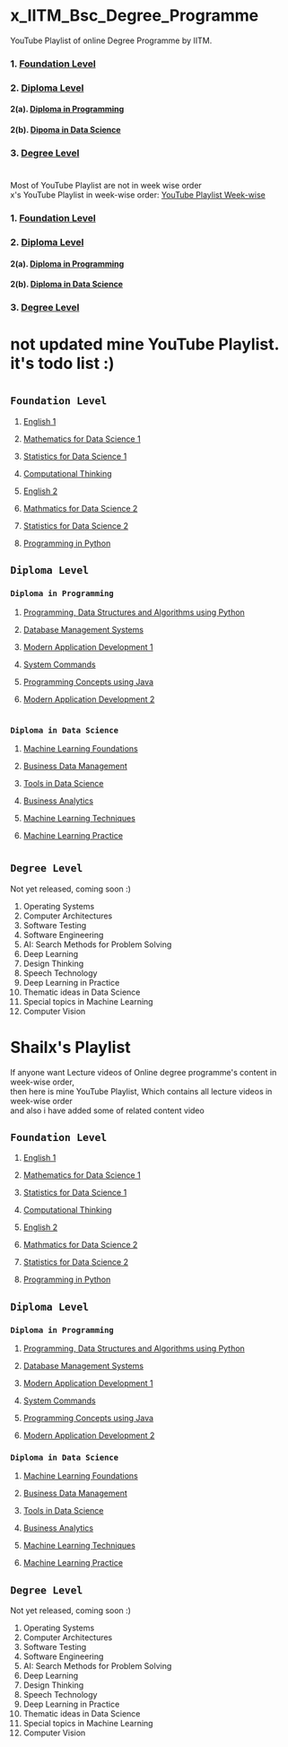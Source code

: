 <!Doctype HTML>
# x_IITM_Bsc_Degree_Programme
YouTube Playlist of online Degree Programme by IITM.


### 1. [Foundation Level](https://github.com/Shailesh0209/x_IITM_Bsc_Degree_Programme#foundation-level)
### 2. [Diploma Level](https://github.com/Shailesh0209/x_IITM_Bsc_Degree_Programme#diploma-level)
#### 2(a). [Diploma in Programming](https://github.com/Shailesh0209/x_IITM_Bsc_Degree_Programme#diploma-in-programming)
#### 2(b). [Dipoma in Data Science](https://github.com/Shailesh0209/x_IITM_Bsc_Degree_Programme#diploma-in-data-science)
### 3. [Degree Level](https://github.com/Shailesh0209/x_IITM_Bsc_Degree_Programme#degree-level)
#


Most of YouTube Playlist are not in week wise order</br>
x's YouTube Playlist in week-wise order: [YouTube Playlist Week-wise](https://github.com/Shailesh0209/x_IITM_Bsc_Degree_Programme#shailxs-playlist)


### 1. [Foundation Level](https://github.com/Shailesh0209/x_IITM_Bsc_Degree_Programme#foundation-level-1)
### 2. [Diploma Level](https://github.com/Shailesh0209/x_IITM_Bsc_Degree_Programme#diploma-level-1)
#### 2(a). [Diploma in Programming](https://github.com/Shailesh0209/x_IITM_Bsc_Degree_Programme#diploma-in-programming-1)
#### 2(b). [Diploma in Data Science](https://github.com/Shailesh0209/x_IITM_Bsc_Degree_Programme#diploma-in-data-science)
### 3. [Degree Level](https://github.com/Shailesh0209/x_IITM_Bsc_Degree_Programme#degree-level-1)
#

# not updated mine YouTube Playlist. it's todo list :)

#
## `Foundation Level`
1. [English 1](https://www.youtube.com/watch?v=hImZsXxKTcE&list=PLZ2ps__7DhBbf28nnkgAuFwaWjGtjaNck)

2. [Mathematics for Data Science 1](https://www.youtube.com/watch?v=F9BZ5JsnjYM&list=PLZ2ps__7DhBZYDZo9A0pZ_i0xhstrk5cR)

3. [Statistics for Data Science 1](https://www.youtube.com/watch?v=V5fqShLVpoI&list=PLZ2ps__7DhBYrMs3zybOqr1DzMFCX49xG)

4. [Computational Thinking](https://www.youtube.com/watch?v=k3tRp-OW9oQ&list=PLZ2ps__7DhBYSzaAFqpyQKqmoni-EefS7)

5. [English 2](https://www.youtube.com/watch?v=8pONR3uNSb4&list=PLZ2ps__7DhBbWy3GL4oWKXGrwf6Ul8Cry)

6. [Mathmatics for Data Science 2](https://www.youtube.com/watch?v=0WHixZdnxTQ&list=PLZ2ps__7DhBboGlwPVSsWP8loAJCLrKc8)

7. [Statistics for Data Science 2](https://www.youtube.com/watch?v=k4oWqYT6tjk&list=PLZ2ps__7DhBbLZ6RdNTIXvFdaMpvqagt0)

8. [Programming in Python](https://www.youtube.com/watch?v=8ndsDXohLMQ&list=PLZ2ps__7DhBb2cXAu5PevO_mzgS3Fj3Fs)



## `Diploma Level`



### `Diploma in Programming`
1. [Programming, Data Structures and Algorithms using Python](https://www.youtube.com/watch?v=G-XixYjFNnA&list=PLZ2ps__7DhBaDccbZRgiU1sHX2gZrQ-XT)

2. [Database Management Systems](https://www.youtube.com/watch?v=OMHbGm9SQuE&list=PLZ2ps__7DhBYc4jkUk_yQAjYEVFzVzhdU)

3. [Modern Application Development 1](https://www.youtube.com/watch?v=aHECVnSRl1M&list=PLZ2ps__7DhBZGVuyXs2l3KJtiHs0KMVE7)

4. [System Commands](https://www.youtube.com/watch?v=PHrN7yp1AJw&list=PLZ2ps__7DhBajgl-4et7X2BjOIObqlp81)

5. [Programming Concepts using Java](https://www.youtube.com/watch?v=3a1FXBR6QXY&list=PLZ2ps__7DhBaXTORd_OKXZRXCMh3dGnBZ)

6. [Modern Application Development 2](https://www.youtube.com/watch?v=Szn0FoMfx10&list=PLZ2ps__7DhBY-wnDqzP1JQVaX3A-dfd1o)
#

### `Diploma in Data Science`
1. [Machine Learning Foundations](https://www.youtube.com/watch?v=zuS1WZQGhAs&list=PLZ2ps__7DhBammhVmBE9f5eezTj2kDfTN)

2. [Business Data Management](https://www.youtube.com/watch?v=FexbZQph2uM&list=PLZ2ps__7DhBbJ-X4TNz-elPXEvBN30iZq)

3. [Tools in Data Science](https://www.youtube.com/playlist?list=PLZ2ps__7DhBZJ2q_hd8ZbDRgOJlB0CZLw)

4. [Business Analytics](https://www.youtube.com/watch?v=_0z2c-Awpt0&list=PLZ2ps__7DhBaLi6KQP_MHx_oGQHnqlTji)

5. [Machine Learning Techniques](https://www.youtube.com/watch?v=ZXirVUPu_lY&list=PLZ2ps__7DhBbim4oKfdSdOpLyUwNd8UQL)

6. [Machine Learning Practice](https://www.youtube.com/playlist?list=PLZ2ps__7DhBb3ovNQam2c_WcGeiW9OhQo)

#

## `Degree Level` 
Not yet released, coming soon :)

1. Operating Systems
2. Computer Architectures
3. Software Testing
4. Software Engineering
5. AI: Search Methods for Problem Solving
6. Deep Learning
7. Design Thinking
8. Speech Technology
9. Deep Learning in Practice
10. Thematic ideas in Data Science
11. Special topics in Machine Learning
12. Computer Vision

# Shailx's Playlist
If anyone want Lecture videos of Online degree programme's content in week-wise order,</br>
then here is mine YouTube Playlist, Which contains all lecture videos in week-wise order</br>
and also i have added some of related content video

## `Foundation Level`

1. [English 1](https://www.youtube.com/watch?v=hImZsXxKTcE&list=PLZ2ps__7DhBbf28nnkgAuFwaWjGtjaNck)

2. [Mathematics for Data Science 1](https://www.youtube.com/watch?v=F9BZ5JsnjYM&list=PLZ2ps__7DhBZYDZo9A0pZ_i0xhstrk5cR)

3. [Statistics for Data Science 1](https://www.youtube.com/watch?v=V5fqShLVpoI&list=PLZ2ps__7DhBYrMs3zybOqr1DzMFCX49xG)

4. [Computational Thinking](https://www.youtube.com/watch?v=k3tRp-OW9oQ&list=PLZ2ps__7DhBYSzaAFqpyQKqmoni-EefS7)

5. [English 2](https://www.youtube.com/watch?v=8pONR3uNSb4&list=PLZ2ps__7DhBbWy3GL4oWKXGrwf6Ul8Cry)

6. [Mathmatics for Data Science 2](https://www.youtube.com/watch?v=0WHixZdnxTQ&list=PLZ2ps__7DhBboGlwPVSsWP8loAJCLrKc8)

7. [Statistics for Data Science 2](https://www.youtube.com/watch?v=zGD2c1wLIbI&list=PLyGVjd4KQp10f5OjNu55mOO1lMp3G5JJ2)

8. [Programming in Python](https://www.youtube.com/watch?v=8ndsDXohLMQ&list=PLZ2ps__7DhBb2cXAu5PevO_mzgS3Fj3Fs)


## `Diploma Level`

### `Diploma in Programming`

1. [Programming, Data Structures and Algorithms using Python](https://www.youtube.com/watch?v=G-XixYjFNnA&list=PLyGVjd4KQp13MVct6TVOgiTXq76L6GMkK)

2. [Database Management Systems](https://www.youtube.com/watch?v=qw--VYLpxG4&list=PLyGVjd4KQp11oOpYwUHrm12zsj-2MxIOl)

3. [Modern Application Development 1](https://www.youtube.com/watch?v=C2DBDZKkLss&list=PLyGVjd4KQp10n-c9vVy3-4YISXAf4uUVg)

4. [System Commands](https://www.youtube.com/watch?v=PHrN7yp1AJw&list=PLyGVjd4KQp11cWGJHEuz_J-FQAz3E1NJU)

5. [Programming Concepts using Java](https://www.youtube.com/watch?v=Ae-r8hsbPUo&list=PLyGVjd4KQp13YjiVHTPmF02IhdH7_KMc8)

6. [Modern Application Development 2](https://www.youtube.com/watch?v=meTpMP0J5E8&list=PLyGVjd4KQp10KD5fWc1Md2xozSrvo1ktD)

### `Diploma in Data Science`

1. [Machine Learning Foundations](https://www.youtube.com/watch?v=zssr9nOZlVg&list=PLyGVjd4KQp13Z2ufLGYqJ07fPoB-6KVfp)

2. [Business Data Management](https://www.youtube.com/watch?v=FexbZQph2uM&list=PLyGVjd4KQp13zWPJ3MBWgXWoGBd8uHM4e)

3. [Tools in Data Science](https://www.youtube.com/watch?v=ua-CiDNNj30&list=PLyGVjd4KQp12smiaapF8UOwwdFYFXMlOI)

4. [Business Analytics](https://www.youtube.com/watch?v=_0z2c-Awpt0&list=PLyGVjd4KQp101MLyjZVQRabswTqu9uk3R)

5. [Machine Learning Techniques](https://www.youtube.com/watch?v=Gh-xtsfJStA&list=PLyGVjd4KQp10Or3UfNXzQuIba1_eN91OO)

6. [Machine Learning Practice](https://www.youtube.com/playlist?list=PLyGVjd4KQp13HB4vo0f_ztrpR8dPrDNKP)


## `Degree Level` 
Not yet released, coming soon :)

1. Operating Systems
2. Computer Architectures
3. Software Testing
4. Software Engineering
5. AI: Search Methods for Problem Solving
6. Deep Learning
7. Design Thinking
8. Speech Technology
9. Deep Learning in Practice
10. Thematic ideas in Data Science
11. Special topics in Machine Learning
12. Computer Vision
